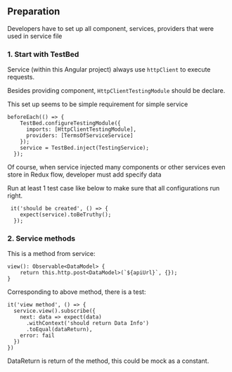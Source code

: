 ## Preparation
Developers have to set up all component, services, providers that were used in service file
### 1. Start with TestBed
Service (within this Angular project) always use `httpClient` to execute requests.

Besides providing component, `HttpClientTestingModule` should be declare.

This set up seems to be simple requirement for simple service

    beforeEach(() => {
        TestBed.configureTestingModule({
          imports: [HttpClientTestingModule],
          providers: [TermsOfServiceService]
        });
        service = TestBed.inject(TestingService);
      });
      
 Of course, when service injected many components or other services even store in Redux flow, developer must add specify data
 
 Run at least 1 test case like below to make sure that all configurations run right.
 
     it('should be created', () => {
        expect(service).toBeTruthy();
      });
 
 ### 2. Service methods
 
 This is a method from service:
 
    view(): Observable<DataModel> {
        return this.http.post<DataModel>(`${apiUrl}`, {});
    }
Corresponding to above method, there is a test:

    it('view method', () => {
      service.view().subscribe({
        next: data => expect(data)
          .withContext('should return Data Info')
          .toEqual(dataReturn),
        error: fail
      })
    })
    
DataReturn is return of the method, this could be mock as a constant.


 
